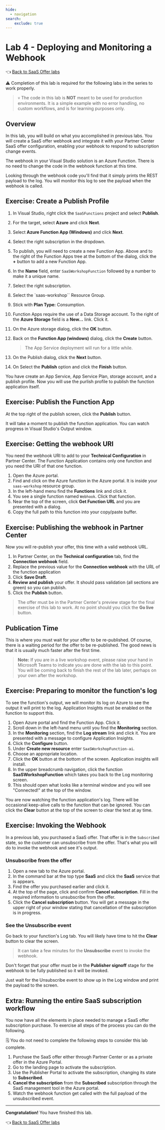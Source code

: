 ```yaml
---
hide:
  - navigation
search:
    exclude: true
---
```


# Lab 4 - Deploying and Monitoring a Webhook

👈 [Back to SaaS Offer labs](../../index.md#labs)

⚠️ Completion of this lab is required for the following labs in the series to work properly.

> 💀 The code in this lab is **NOT** meant to be used for production environments. It is a simple example with no error handling, no custom workflows, and is for learning purposes only.

## Overview

In this lab, you will build on what you accomplished in previous labs. You will create a SaaS offer webhook and integrate it with your Partner Center SaaS offer configuration, enabling your webhook to respond to subscription change events.

The webhook in your Visual Studio solution is an Azure Function. There is no need to change the code in the webhook function at this time.

Looking through the webhook code you'll find that it simply prints the REST payload to the log. You will monitor this log to see the payload when the webhook is called.

## Exercise: Create a Publish Profile

1. In Visual Studio, right click the `SaaSFunctions` project and select **Publish**. 
1. For the target, select **Azure** and click **Next**.
1. Select **Azure Function App (Windows)** and click **Next**.
1. Select the right subscription in the dropdown.
1. To publish, you will need to create a new Function App. Above and to the right of the Function Apps tree at the bottom of the dialog, click the **+** button to add a new Function App.
1. In the **Name** field, enter `SaaSWorkshopFunction` followed by a number to make it a unique name.
1. Select the right subscription.
1. Select the `saas-workshop`` Resource Group.
1. Stick with **Plan Type:** Consumption.
1. Function Apps require the use of a Data Storage account. To the right of the **Azure Storage** field is a **New...** link. Click it.
1. On the Azure storage dialog, click the **OK** button.
1. Back on the **Function App (windows)** dialog, click the **Create** button.

    > The App Service deployment will run for a little while.

1. On the Publish dialog, click the **Next** button.
1. On Select the **Publish** option and click the **Finish** button.

You have create an App Service, App Service Plan, storage account, and a publish profile. Now you will use the purlish profile to publish the function application itself.

## Exercise: Publish the Function App

At the top right of the publish screen, click the **Publish** button. 

It will take a moment to publish the function application. You can watch progress in Visual Studio's Output window.

## Exercise: Getting the webhook URI

You need the webhook URI to add to your **Technical Configuration** in Partner Center. The Function Application contains only one function and you need the URI of that one function.

1. Open the Azure portal.
1. Find and click on the Azure function in the Azure portal. It is inside your `saas-workshop` resource group.
1. In the left-hand menu find the **Functions** link and click it.
1. You see a single function named `Webhook`. Click that function.
1. Near the top of the screen, click **Get Function URL** and you are presented with a dialog.
1. Copy the full path to this function into your copy/paste buffer.

## Exercise: Publishing the webhook in Partner Center

Now you will re-publish your offer, this time with a valid webhook URL.

1. In Partner Center, on the **Technical configuration** tab, find the **Connection webhook** field.
1. Replace the previous value for the **Connection webhook** with the URL of the function application
1. Click **Save Draft**.
1. **Review and publish** your offer. It should pass validation (all sections are green) so you can publish.
1. Click the **Publish** button.

> The offer must be in the Partner Center's preview stage for the final exercise of this lab to work. At no point should you click the **Go live** button.

## Publication Time

This is where you must wait for your offer to be re-published. Of course, there is a waiting period for the offer to be re-published. The good news is that it is usually much faster after the first time.

> **Note:** If you are in a live workshop event, please raise your hand in Microsoft Teams to indicate you are done with the lab to this point. You will be coming back to finish the rest of the lab later, perhaps on your own after the workshop.

## Exercise: Preparing to monitor the function's log

To see the function's output, we will monitor its log on Azure to see the output it will print to the log. Application Insights must be enabled on the function to support this.

1. Open Azure portal and find the Function App. Click it.
1. Scroll down in the left-hand menu until you find the **Monitoring** section.
1. In the **Monitoring** section, find the **Log stream** link and click it. You are presented with a message to configure Application Insights.
1. Click the **Configure** button.
1. Under **Create new resource** enter `SaaSWorkshopFunction-ai`.
1. Choose an appropriate location.
1. Click the **OK** button at the bottom of the screen. Application insights will install.
1. In the upper breadcrumb navigation, click the function **SaaSWorkshopFunction** which takes you back to the Log monitoring screen.
1. This should open what looks like a terminal window and you will see "Connected!" at the top of the window.

You are now watching the function application's log. There will be occasional keep-alive calls to the function that can be ignored. You can click the **Clear** button at the top of the screen to clear the text at ay time.

## Exercise: Invoking the Webhook

In a previous lab, you purchased a SaaS offer. That offer is in the `Subscribed` state, so the customer can unsubscribe from the offer. That's what you will do to invoke the webhook and see it's output.

### Unsubscribe from the offer

1. Open a new tab to the Azure portal.
1. In the command bar at the top type **SaaS** and click the **SaaS** service that is appears.
1. Find the offer you purchased earlier and click it.
1. At the top of the page, click and confirm **Cancel subscription**. Fill in the required information to unsubscribe from the offer.
1. Click the **Cancel subscription** button. You will get a message in the upper right of your window stating that cancellation of the subscription is in progress.

### See the Unsubscribe event

Go back to your function's Log tab. You will likely have time to hit the **Clear** button to clear the screen.

> It can take a few minutes for the **Unsubscribe** event to invoke the webhook.

Don't forget that your offer must be in the **Publisher signoff** stage for the webhook to be fully published so it will be invoked.

Just wait for the Unsubscribe event to show up in the Log window and print the payload to the screen.

## Extra: Running the entire SaaS subscription workflow

You now have all the elements in place needed to manage a SaaS offer subscription purchase. To exercise all steps of the process you can do the following.

🗒️ You do not need to complete the following steps to consider this lab complete. 

1. Purchase the SaaS offer either through Partner Center or as a private offer in the Azure Portal.
1. Go to the landing page to activate the subscription.
1. Use the Publisher Portal to activate the subscription, changing its state to **Subscribed**.
1. **Cancel the subscription** from the **Subscribed** subscription through the SaaS management tool in the Azure portal.
1. Watch the webhook function get called with the full payload of the unsubscribed event.

---

**Congratulation!** You have finished this lab.

👈 [Back to SaaS Offer labs](../../index.md#labs)